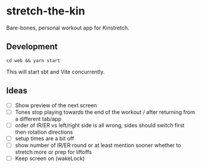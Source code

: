 # stretch-the-kin

Bare-bones, personal workout app for Kinstretch.

## Development

```
cd web && yarn start
```

This will start sbt and Vite concurrently.

## Ideas

- [ ] Show preview of the next screen
- [ ] Tones stop playing towards the end of the workout / after returning from a different tab/app
- [ ] order of IR/ER vs left/right side is all wrong, sides should switch first then rotation directions
- [ ] setup times are a bit off
- [ ] show number of IR/ER round or at least mention sooner whether to stretch more or prep for liftoffs
- [ ] Keep screen on (wakeLock)
